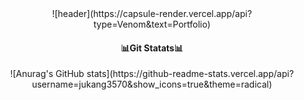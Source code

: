 <!-- 헤더 장식 -->
<div align=center>
![header](https://capsule-render.vercel.app/api?type=Venom&text=Portfolio)
</div>

<h4 align="center"> 📊Git Statats📊 </h4>

<!-- 깃허브 스탯 코드 -->
<p align = "center">
  ![Anurag's GitHub stats](https://github-readme-stats.vercel.app/api?username=jukang3570&show_icons=true&theme=radical)
</p>
